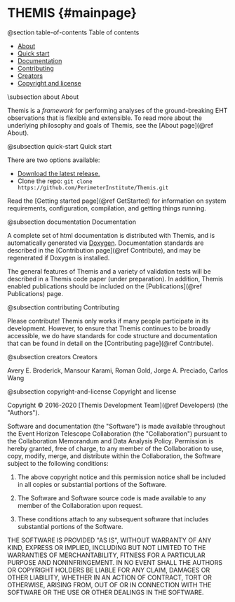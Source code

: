 THEMIS {#mainpage}
=========

@section table-of-contents Table of contents

- [About](#about)
- [Quick start](#quick-start)
- [Documentation](#documentation)
- [Contributing](#contributing)
- [Creators](#creators)
- [Copyright and license](#copyright-and-license)


\subsection about About

Themis is a *framework* for performing analyses of the ground-breaking EHT observations that is flexible and extensible.  To read more about the underlying philosophy and goals of Themis, see the [About page](@ref About).


@subsection quick-start Quick start

There are two options available:

- [Download the latest release.](https://github.com/PerimeterInstitute/Themis/archive/master.zip)
- Clone the repo: `git clone https://github.com/PerimeterInstitute/Themis.git`

Read the [Getting started page](@ref GetStarted) for information on system requirements, configuration, compilation, and getting things running.


@subsection documentation Documentation

A complete set of html documentation is distributed with Themis, and is automatically generated via [Doxygen](http://www.doxygen.org/).  Documentation standards are described in the [Contribution page](@ref Contribute), and may be regenerated if Doxygen is installed.

The general features of Themis and a variety of validation tests will be described in a Themis code paper (under preparation).  In addition, Themis enabled publications should be included on the [Publications](@ref Publications) page.


@subsection contributing Contributing

Please contribute!  Themis only works if many people participate in its development.  However, to ensure that Themis continues to be broadly accessible, we do have standards for code structure and documentation that can be found in detail on the [Contributing page](@ref Contribute).


@subsection creators Creators

Avery E. Broderick, Mansour Karami, Roman Gold, Jorge A. Preciado, Carlos Wang


@subsection copyright-and-license Copyright and license

Copyright &copy; 2016-2020 [Themis Development Team](@ref Developers) (the "Authors").

Software and documentation (the "Software") is made available throughout the Event Horizon Telescope Collaboration (the "Collaboration") pursuant to the Collaboration Memorandum and Data Analysis Policy. Permission is hereby granted, free of charge, to any member of the Collaboration to use, copy, modify, merge, and distribute within the Collaboration, the Software subject to the following conditions:

1. The above copyright notice and this permission notice shall be included in all copies or substantial portions of the Software.

2. The Software and Software source code is made available to any member of the Collaboration upon request.

3. These conditions attach to any subsequent software that includes substantial portions of the Software.

THE SOFTWARE IS PROVIDED "AS IS", WITHOUT WARRANTY OF ANY KIND, EXPRESS OR
IMPLIED, INCLUDING BUT NOT LIMITED TO THE WARRANTIES OF MERCHANTABILITY,
FITNESS FOR A PARTICULAR PURPOSE AND NONINFRINGEMENT. IN NO EVENT SHALL THE
AUTHORS OR COPYRIGHT HOLDERS BE LIABLE FOR ANY CLAIM, DAMAGES OR OTHER
LIABILITY, WHETHER IN AN ACTION OF CONTRACT, TORT OR OTHERWISE, ARISING FROM,
OUT OF OR IN CONNECTION WITH THE SOFTWARE OR THE USE OR OTHER DEALINGS IN THE
SOFTWARE.
